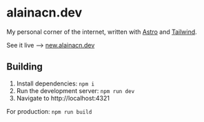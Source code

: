# alainacn.dev

My personal corner of the internet, written with [Astro](https://astro.build) and [Tailwind](https://tailwindcss.com).

See it live --> [new.alainacn.dev](https://new.alainacn.dev)

## Building

1. Install dependencies: `npm i`
2. Run the development server: `npm run dev`
3. Navigate to http://localhost:4321

For production: `npm run build`
